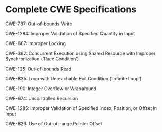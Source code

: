 

# Complete CWE Specifications

CWE-787: Out-of-bounds Write

CWE-1284: Improper Validation of Specified Quantity in Input

CWE-667: Improper Locking

CWE-362: Concurrent Execution using Shared Resource with Improper Synchronization ('Race Condition')

CWE-125: Out-of-bounds Read

CWE-835: Loop with Unreachable Exit Condition ('Infinite Loop')

CWE-190: Integer Overflow or Wraparound

CWE-674: Uncontrolled Recursion

CWE-1285: Improper Validation of Specified Index, Position, or Offset in Input

CWE-823: Use of Out-of-range Pointer Offset